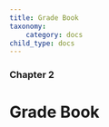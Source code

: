 ```yaml
---
title: Grade Book
taxonomy:
    category: docs
child_type: docs
---
```


### Chapter 2

# Grade Book
